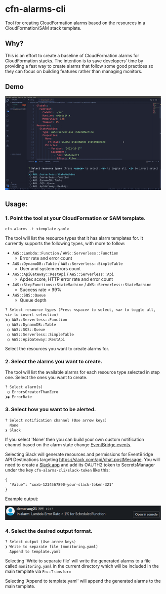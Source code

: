 # cfn-alarms-cli

Tool for creating CloudFormation alarms based on the resources in a CloudFormation/SAM stack template.

## Why?
This is an effort to create a baseline of CloudFormation alarms for CloudFormation stacks. The intention is to save developers' time by providing a fast way to create alarms that follow some good practices so they can focus on building features rather than managing monitors.

## Demo
![demo](./images/demo.gif)

## Usage:

### 1. Point the tool at your CloudFormation or SAM template. 
```
cfn-alarms -t <template.yaml>
```

The tool will list the resource types that it has alarm templates for. It currently supports the following types, with more to follow:
* `AWS::Lambda::Function` / `AWS::Serverless::Function`
  * Error rate and error count
* `AWS::DynamoDB::Table` / `AWS::Serverless::SimpleTable`
  * User and system errors count
* `AWS::ApiGateway::RestApi` / `AWS::Serverless::Api`
  * Apdex score, HTTP error rate and error count
* `AWS::StepFunctions::StateMachine` / `AWS::Serverless::StateMachine`
  * Success rate < 99%
* `AWS::SQS::Queue`
  * Queue depth

```
? Select resource types (Press <space> to select, <a> to toggle all, <i> to invert selection)
❯◯ AWS::Serverless::Function
 ◯ AWS::DynamoDB::Table
 ◯ AWS::SQS::Queue
 ◯ AWS::Serverless::SimpleTable
 ◯ AWS::ApiGateway::RestApi 
```
Select the resources you want to create alarms for.

### 2. Select the alarms you want to create.
The tool will list the available alarms for each resource type selected in step one. Select the ones you want to create.
```
? Select alarm(s) 
 ◯ ErrorsGreaterThanZero
❯◉ ErrorRate
```


### 3. Select how you want to be alerted.
```
? Select notification channel (Use arrow keys)
  None 
❯ Slack
```

If you select 'None' then you can build your own custom notification channel based on the alarm state change [EventBridge events](https://docs.aws.amazon.com/AmazonCloudWatch/latest/monitoring/cloudwatch-and-eventbridge.html).

Selecting Slack will generate resources and permissions for EventBridge API Destinations targeting https://slack.com/api/chat.postMessage. You will need to create a [Slack app](https://api.slack.com/apps) and add its OAUTH2 token to SecretsManager under the key `cfn-alarms-cli/slack-token` like this:
```
{
  "Value": "xoxb-1234567890-your-slack-token-321"
}
```

Example output:

![slack](./images/slack.png)

### 4. Select the desired output format.
```
? Select output (Use arrow keys)
❯ Write to separate file (monitoring.yaml) 
  Append to template.yaml 
```

Selecting 'Write to separate file' will write the generated alarms to a file called `monitoring.yaml` in the current directory which will be included in the main template via `Fn::Transform`

Selecting 'Append to template.yaml' will append the generated alarms to the main template.
